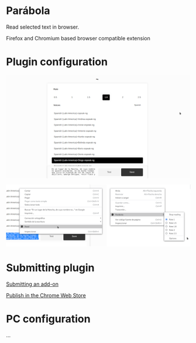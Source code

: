 # Parábola

Read selected text in browser.

Firefox and Chromium based browser compatible extension

# Plugin configuration

![Configuration page](README/configuration.png)

![Rate, read and stop read](README/menu.png)

# Submitting plugin

[Submitting an add-on](https://extensionworkshop.com/documentation/publish/submitting-an-add-on/)

[Publish in the Chrome Web Store](https://developer.chrome.com/docs/webstore/publish/)

# PC configuration 
...
